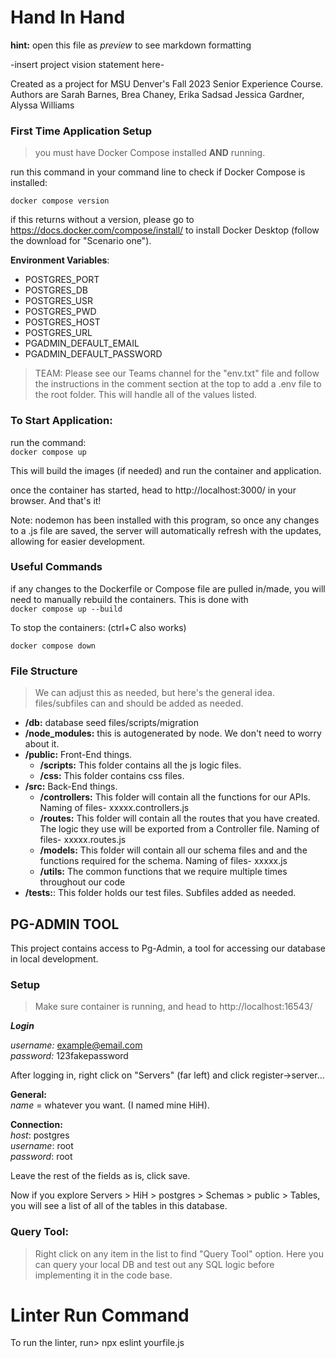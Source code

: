 
# Hand In Hand
**hint:** open this file as *preview* to see markdown formatting

-insert project vision statement here-    
  
Created as a project for MSU Denver's Fall 2023 Senior Experience Course.  Authors are Sarah Barnes, Brea Chaney, Erika Sadsad Jessica Gardner, Alyssa Williams 




### First Time Application Setup

>you must have Docker Compose installed **AND** running. 

run this command in your command line to check if Docker Compose is installed:

```docker compose version```  

if this returns without a version, please go to https://docs.docker.com/compose/install/ to install Docker Desktop (follow the download for "Scenario one").

**Environment Variables**:  
- POSTGRES_PORT
- POSTGRES_DB
- POSTGRES_USR
- POSTGRES_PWD
- POSTGRES_HOST
- POSTGRES_URL
- PGADMIN_DEFAULT_EMAIL
- PGADMIN_DEFAULT_PASSWORD
>TEAM: Please see our Teams channel for the "env.txt" file and follow the instructions in the comment section at the top to add a .env file to the root folder. This will handle all of the values listed. 


### To Start Application:

run the command:   
```docker compose up```

This will build the images (if needed) and run the container and application. 

once the container has started, head to http://localhost:3000/ in your browser. And that's it!  

Note: nodemon has been installed with this program, so once any changes to a .js file are saved, the server will automatically refresh with the updates, allowing for easier development. 

### Useful Commands
if any changes to the Dockerfile or Compose file are pulled in/made, you will need to manually rebuild the containers. This is done with   
```docker compose up --build```  

To stop the containers: (ctrl+C also works)

```docker compose down```

### File Structure
 
 >We can adjust this as needed, but here's the general idea. files/subfiles can and should be added as needed.  

 - **/db:** database seed files/scripts/migration 
 - **/node_modules:** this is autogenerated by node. We don't need to worry about it. 
 - **/public:** Front-End things. 
    - **/scripts:** This folder contains all the js logic files. 
    - **/css:** This folder contains css files. 
 - **/src:** Back-End things.
    - **/controllers:** This folder will contain all the functions for our APIs. Naming of files- xxxxx.controllers.js
    - **/routes:** This folder will contain all the routes that you have created. The logic they use will be exported from a Controller file. Naming of files- xxxxx.routes.js
    - **/models:** This folder will contain all our schema files and and the functions required for the schema. Naming of files- xxxxx.js
    - **/utils:**  The common functions that we require multiple times throughout our code 
 - **/tests:**: This folder holds our test files. Subfiles added as needed. 




## PG-ADMIN TOOL ##
This project contains access to Pg-Admin, a tool for accessing our database in local development. 

### Setup ###
>Make sure container is running, and head to 
http://localhost:16543/  

***Login***  

*username:* example@email.com  
*password:* 123fakepassword 


After logging in,  right click on "Servers" (far left) and click register->server...    

**General:**   
*name* = whatever you want. (I named mine HiH).   

**Connection:**  
*host*: postgres  
*username*: root  
*password*: root   

Leave the rest of the fields as is, click save.  

Now if you explore Servers > HiH > postgres > Schemas > public > Tables, you will see a list of all of the tables in this database.  

### Query Tool: ###
>Right click on any item in the list to find "Query Tool" option. Here you can query your local DB and test out any SQL logic before implementing it in the code base. 


# Linter Run Command #
To run the linter, run> npx eslint yourfile.js
